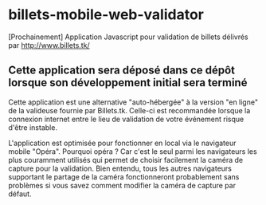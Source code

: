 # billets-mobile-web-validator
[Prochainement] Application Javascript pour validation de billets délivrés par http://www.billets.tk/

## Cette application sera déposé dans ce dépôt lorsque son développement initial sera terminé

Cette application est une alternative "auto-hébergée" à la version "en ligne" de la valideuse fournie par Billets.tk. Celle-ci est recommandée lorsque la connexion internet entre le lieu de validation de votre événement risque d'être instable.

L'application est optimisée pour fonctionner en local via le navigateur mobile "Opéra". Pourquoi opéra ? Car c'est le seul parmi les navigateurs les plus couramment utilisés qui permet de choisir facilement la caméra de capture pour la validation. Bien entendu, tous les autres navigateurs supportant le partage de la caméra fonctionneront probablement sans problèmes si vous savez comment modifier la caméra de capture par défaut.
